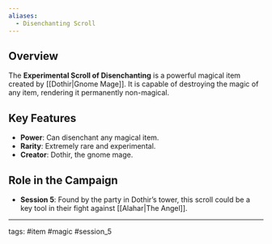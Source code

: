 ```yaml
---
aliases:
  - Disenchanting Scroll
---
```



## Overview
The **Experimental Scroll of Disenchanting** is a powerful magical item created by [[Dothir|Gnome Mage]]. It is capable of destroying the magic of any item, rendering it permanently non-magical.

## Key Features
- **Power**: Can disenchant any magical item.
- **Rarity**: Extremely rare and experimental.
- **Creator**: Dothir, the gnome mage.

## Role in the Campaign
- **Session 5**: Found by the party in Dothir’s tower, this scroll could be a key tool in their fight against [[Alahar|The Angel]].

---
tags: #item #magic #session_5